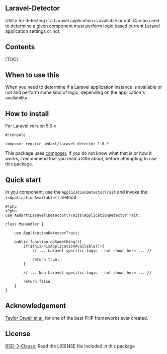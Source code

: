 ## Laravel-Detector ##

Utility for detecting if a Laravel application is available or not. Can be used to determine a given component must perform logic based current Laravel application settings or not.

## Contents ##

[TOC]

## When to use this ##

When you need to determine if a Laravel application instance is available or not and perform some kind of logic, depending on the application's availability.

## How to install ##

For Laravel version 5.0.x

```
#!console

composer require aedart/laravel-detector 1.0.*
```

This package uses [composer](https://getcomposer.org/). If you do not know what that is or how it works, I recommend that you read a little about, before attempting to use this package.

## Quick start ##

In you component, use the `ApplicationDetectorTrait` and invoke the `isApplicationAvailable()` method

```
#!php
<?php
use Aedart\Laravel\Detector\Traits\ApplicationDetectorTrait;

class MyHandler {

    use ApplicationDetectorTrait;

    public function doSomething(){
        if($this->isApplicationAvailable()){
            // ... Laravel specific logic - not shown here ... //
        
            return true;
        }
        
        // ... Non-Laravel specific logic - not shown here ... //
        
        return false
    }
}
```

## Acknowledgement ##
 
[Taylor Otwell et al.](http://laravel.com/) for one of the best PHP frameworks ever created.

## License ##

[BSD-3-Clause](http://spdx.org/licenses/BSD-3-Clause), Read the LICENSE file included in this package